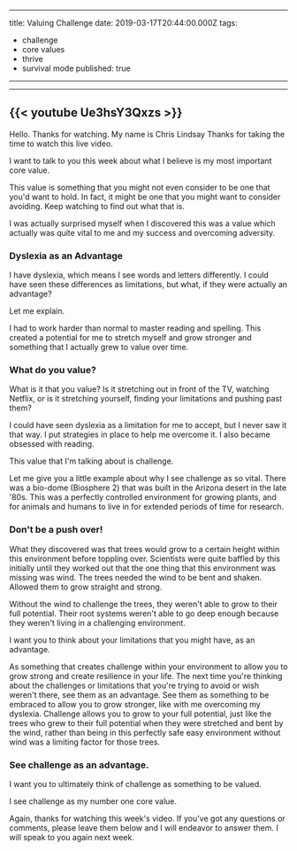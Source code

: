 
---
title: Valuing Challenge
date: 2019-03-17T20:44:00.000Z
tags:
  - challenge
  - core values
  - thrive
  - survival mode
published: true
---

---
{{< youtube Ue3hsY3Qxzs >}}
---


Hello. Thanks for watching. My name is Chris Lindsay Thanks for taking the time to watch this live video. 

I want to talk to you this week about what I believe is my most important core value. 

This value is something that you might not even consider to be one that you'd want to hold. In fact, it might be one that you might want to consider avoiding. Keep watching to find out what that is.

I was actually surprised myself when I discovered this was a value which actually was quite vital to me and my success and overcoming adversity. 

### Dyslexia as an Advantage

I have dyslexia, which means I see words and letters differently. I could have seen these differences as limitations, but what, if they were actually an advantage? 

Let me explain. 

I had to work harder than normal to master reading and spelling. This created a potential for me to stretch myself and grow stronger and something that I actually grew to value over time.

### What do you value?

What is it that you value? Is it stretching out in front of the TV, watching Netflix, or is it stretching yourself, finding your limitations and pushing past them? 

I could have seen dyslexia as a limitation for me to accept, but I never saw it that way. I put strategies in place to help me overcome it. I also became obsessed with reading. 

This value that I'm talking about is challenge. 

Let me give you a little example about why I see challenge as so vital.
There was a bio-dome (Biosphere 2) that was built in the Arizona desert in the late '80s. This was a perfectly controlled environment for growing plants, and for animals and humans to live in for extended periods of time for research. 

### Don't be a push over! 

What they discovered was that trees would grow to a certain height within this environment before toppling over. Scientists were quite baffled by this initially until they worked out that the one thing that this environment was missing was wind.
The trees needed the wind to be bent and shaken. Allowed them to grow straight and strong. 

Without the wind to challenge the trees, they weren't able to grow to their full potential. Their root systems weren't able to go deep enough because they weren't living in a challenging environment. 

I want you to think about your limitations that you might have, as an advantage.  

As something that creates challenge within your environment to allow you to grow strong and create resilience in your life.
The next time you're thinking about the challenges or limitations that you're trying to avoid or wish weren't there, see them as an advantage. See them as something to be embraced to allow you to grow stronger, like with me overcoming my dyslexia. Challenge allows you to grow to your full potential, just like the trees who grew to their full potential when they were stretched and bent by the wind, rather than being in this perfectly safe easy environment without wind was a limiting factor for those trees.


### See challenge as an advantage. 

I want you to ultimately think of challenge as something to be valued. 

I see challenge as my number one core value. 

Again, thanks for watching this week's video. If you've got any questions or comments, please leave them below and I will endeavor to answer them. I will speak to you again next week.

